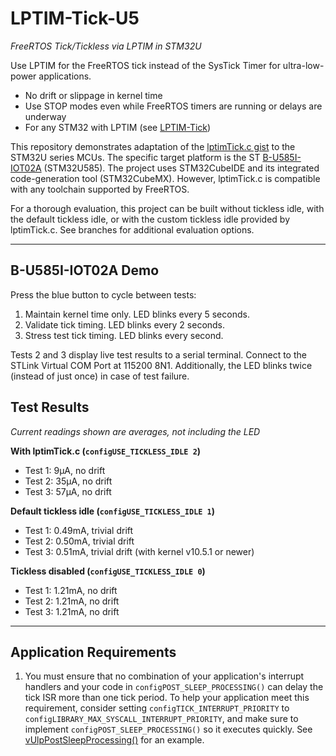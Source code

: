 # LPTIM-Tick-U5
*FreeRTOS Tick/Tickless via LPTIM in STM32U*

Use LPTIM for the FreeRTOS tick instead of the SysTick Timer for ultra-low-power applications.

- No drift or slippage in kernel time
- Use STOP modes even while FreeRTOS timers are running or delays are underway
- For any STM32 with LPTIM (see [LPTIM-Tick](https://github.com/jefftenney/LPTIM-Tick))

This repository demonstrates adaptation of the [lptimTick.c gist](https://gist.github.com/jefftenney/02b313fe649a14b4c75237f925872d72) to the STM32U series MCUs.  The specific target platform is the ST [B-U585I-IOT02A](https://www.st.com/en/evaluation-tools/b-u585i-iot02a.html) (STM32U585).  The project uses STM32CubeIDE and its integrated code-generation tool (STM32CubeMX).  However, lptimTick.c is compatible with any toolchain supported by FreeRTOS.

For a thorough evaluation, this project can be built without tickless idle, with the default tickless idle, or with the custom tickless idle provided by lptimTick.c.  See branches for additional evaluation options.

---

## B-U585I-IOT02A Demo

Press the blue button to cycle between tests:
1. Maintain kernel time only.  LED blinks every 5 seconds.
2. Validate tick timing.  LED blinks every 2 seconds.
3. Stress test tick timing.  LED blinks every second.

Tests 2 and 3 display live test results to a serial terminal.  Connect to the STLink Virtual COM Port at 115200 8N1.  Additionally, the LED blinks twice (instead of just once) in case of test failure.

## Test Results
*Current readings shown are averages, *not* including the LED*

__With lptimTick.c (`configUSE_TICKLESS_IDLE 2`)__

- Test 1: 9μA, no drift
- Test 2: 35μA, no drift
- Test 3: 57μA, no drift

__Default tickless idle (`configUSE_TICKLESS_IDLE 1`)__

- Test 1: 0.49mA, trivial drift
- Test 2: 0.50mA, trivial drift
- Test 3: 0.51mA, trivial drift (with kernel v10.5.1 or newer)

__Tickless disabled (`configUSE_TICKLESS_IDLE 0`)__

- Test 1: 1.21mA, no drift
- Test 2: 1.21mA, no drift
- Test 3: 1.21mA, no drift

---

## Application Requirements

1. You must ensure that no combination of your application's interrupt handlers and your code in `configPOST_SLEEP_PROCESSING()` can delay the tick ISR more than one tick period.  To help your application meet this requirement, consider setting `configTICK_INTERRUPT_PRIORITY` to `configLIBRARY_MAX_SYSCALL_INTERRUPT_PRIORITY`, and make sure to implement `configPOST_SLEEP_PROCESSING()` so it executes quickly.  See [vUlpPostSleepProcessing()](https://github.com/jefftenney/LPTIM-Tick-U5/blob/fd3767fb49fe58f9bcf9655696e823af21f1810d/Core/Src/ulp.c#L170) for an example.
